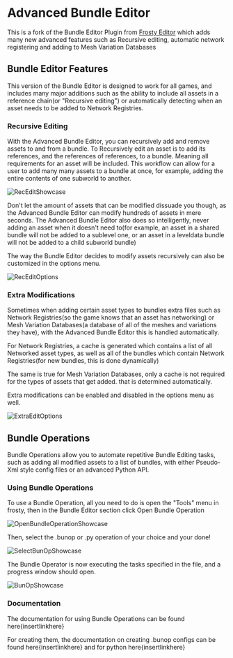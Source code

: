 # Advanced Bundle Editor
This is a fork of the Bundle Editor Plugin from [Frosty Editor](https://github.com/CadeEvs/FrostyToolsuite/tree/1.0.6.3) which adds many new advanced features such as Recursive editing, automatic network registering and adding to Mesh Variation Databases

## Bundle Editor Features
This version of the Bundle Editor is designed to work for all games, and includes many major additions such as the ability to include all assets in a reference chain(or "Recursive editing") or automatically detecting when an asset needs to be added to Network Registries.

### Recursive Editing
With the Advanced Bundle Editor, you can recursively add and remove assets to and from a bundle. To Recursively edit an asset is to add its references, and the references of references, to a bundle. Meaning all requirements for an asset will be included. This workflow can allow for a user to add many many assets to a bundle at once, for example, adding the entire contents of one subworld to another.

![RecEditShowcase](https://github.com/Ywingpilot2/FrostyAdvancedBundleEditor/assets/136618828/127a74a2-72b9-46d4-b170-ce1ae00ea21b)

Don't let the amount of assets that can be modified dissuade you though, as the Advanced Bundle Editor can modify hundreds of assets in mere seconds. The Advanced Bundle Editor also does so intelligently, never adding an asset when it doesn't need to(for example, an asset in a shared bundle will not be added to a sublevel one, or an asset in a leveldata bundle will not be added to a child subworld bundle)

The way the Bundle Editor decides to modify assets recursively can also be customized in the options menu.

![RecEditOptions](https://github.com/Ywingpilot2/FrostyAdvancedBundleEditor/assets/136618828/d5d7baf5-8c60-4ac4-a231-f5f725f28112)

### Extra Modifications
Sometimes when adding certain asset types to bundles extra files such as Network Registries(so the game knows that an asset has networking) or Mesh Variation Databases(a database of all of the meshes and variations they have), with the Advanced Bundle Editor this is handled automatically. 

For Network Registries, a cache is generated which contains a list of all Networked asset types, as well as all of the bundles which contain Network Registries(for new bundles, this is done dynamically)

The same is true for Mesh Variation Databases, only a cache is not required for the types of assets that get added. that is determined automatically.

Extra modifications can be enabled and disabled in the options menu as well.

![ExtraEditOptions](https://github.com/Ywingpilot2/FrostyAdvancedBundleEditor/assets/136618828/b3de2209-b2d6-49d1-91c3-884992451b88)

## Bundle Operations
Bundle Operations allow you to automate repetitive Bundle Editing tasks, such as adding all modified assets to a list of bundles, with either Pseudo-Xml style config files or an advanced Python API.

### Using Bundle Operations
To use a Bundle Operation, all you need to do is open the "Tools" menu in frosty, then in the Bundle Editor section click Open Bundle Operation

![OpenBundleOperationShowcase](https://github.com/Ywingpilot2/FrostyAdvancedBundleEditor/assets/136618828/2a5ea839-4b76-4c27-9a88-755d33c54e8e)

Then, select the .bunop or .py operation of your choice and your done!

![SelectBunOpShowcase](https://github.com/Ywingpilot2/FrostyAdvancedBundleEditor/assets/136618828/858218c7-5c7e-42b2-9073-14cbc493f831)

The Bundle Operator is now executing the tasks specified in the file, and a progress window should open. 

![BunOpShowcase](https://github.com/Ywingpilot2/FrostyAdvancedBundleEditor/assets/136618828/80d67b6f-a998-46ac-aabc-39ca9563ccf4)

### Documentation
The documentation for using Bundle Operations can be found here{insertlinkhere}

For creating them, the documentation on creating .bunop configs can be found here{insertlinkhere} and for python here{insertlinkhere}
